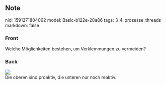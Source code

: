 ## Note
nid: 1591271804062
model: Basic-b122e-20a86
tags: 3_4_prozesse_threads
markdown: false

### Front
Welche Möglichkeiten bestehen, um Verklemmungen zu vermeiden?

### Back
<img src="paste-e5dfda1d02e3cb0861aff0593bd221af57253f4f.jpg">
<div>
  Die oberen sind proaktiv, die unteren nur noch reaktiv.
</div>
